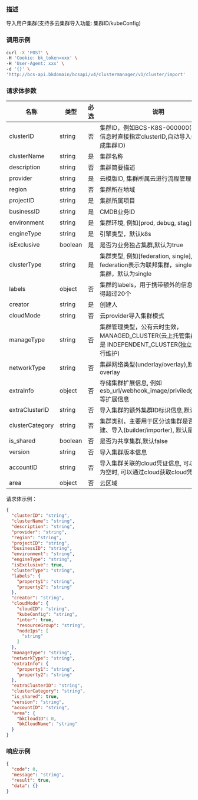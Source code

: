 ### 描述

导入用户集群(支持多云集群导入功能: 集群ID/kubeConfig)

### 调用示例

```sh
curl -X 'POST' \
-H 'Cookie: bk_token=xxx' \
-H 'User-Agent: xxx' \
-d '{}' \
'http://bcs-api.bkdomain/bcsapi/v4/clustermanager/v1/cluster/import'
```

### 请求体参数

| 名称              | 类型      | 必选 | 说明                                                                       |
|-----------------|---------|----|--------------------------------------------------------------------------|
| clusterID       | string  | 否  | 集群ID，例如BCS-K8S-000000(手动录入信息时直接指定clusterID,自动导入会默认生成集群ID)                |
| clusterName     | string  | 是  | 集群名称                                                                     |
| description     | string  | 否  | 集群简要描述                                                                   |
| provider        | string  | 是  | 云模版ID, 集群所属云进行流程管理                                                       |
| region          | string  | 否  | 集群所在地域                                                                   |
| projectID       | string  | 是  | 集群所属项目                                                                   |
| businessID      | string  | 是  | CMDB业务ID                                                                 |
| environment     | string  | 是  | 集群环境, 例如[prod, debug, stag]                                              |
| engineType      | string  | 是  | 引擎类型，默认k8s                                                               |
| isExclusive     | boolean | 是  | 是否为业务独占集群,默认为true                                                        |
| clusterType     | string  | 是  | 集群类型, 例如[federation, single], federation表示为联邦集群，single表示独立集群，默认为single   |
| labels          | object  | 否  | 集群的labels，用于携带额外的信息，最大不得超过20个                                            |
| creator         | string  | 是  | 创建人                                                                      |
| cloudMode       | string  | 否  | 云provider导入集群模式                                                          |
| manageType      | string  | 否  | 集群管理类型，公有云时生效，MANAGED_CLUSTER(云上托管集群)，默认是 INDEPENDENT_CLUSTER(独立集群，自行维护) |
| networkType     | string  | 否  | 集群网络类型(underlay/overlay),默认是overlay                                      |
| extraInfo       | object  | 否  | 存储集群扩展信息, 例如esb_url/webhook_image/priviledge_image等扩展信息                  |
| extraClusterID  | string  | 否  | 导入集群的额外集群ID标识信息,默认时空值                                                    |
| clusterCategory | string  | 否  | 集群类别，主要用于区分该集群是否是自建、导入(builder/importer), 默认是自建                          |
| is_shared       | boolean | 否  | 是否为共享集群,默认false                                                          |
| version         | string  | 否  | 导入集群版本信息                                                                 |
| accountID       | string  | 否  | 导入集群关联的cloud凭证信息, 可以为空; 当为空时, 可以通过cloud获取cloud凭证信息                       |
| area            | object  | 否  | 云区域                                                                      |

请求体示例：

```json
{
  "clusterID": "string",
  "clusterName": "string",
  "description": "string",
  "provider": "string",
  "region": "string",
  "projectID": "string",
  "businessID": "string",
  "environment": "string",
  "engineType": "string",
  "isExclusive": true,
  "clusterType": "string",
  "labels": {
    "property1": "string",
    "property2": "string"
  },
  "creator": "string",
  "cloudMode": {
    "cloudID": "string",
    "kubeConfig": "string",
    "inter": true,
    "resourceGroup": "string",
    "nodeIps": [
      "string"
    ]
  },
  "manageType": "string",
  "networkType": "string",
  "extraInfo": {
    "property1": "string",
    "property2": "string"
  },
  "extraClusterID": "string",
  "clusterCategory": "string",
  "is_shared": true,
  "version": "string",
  "accountID": "string",
  "area": {
    "bkCloudID": 0,
    "bkCloudName": "string"
  }
}
```

### 响应示例

```json
{
  "code": 0,
  "message": "string",
  "result": true,
  "data": {}
}
```
